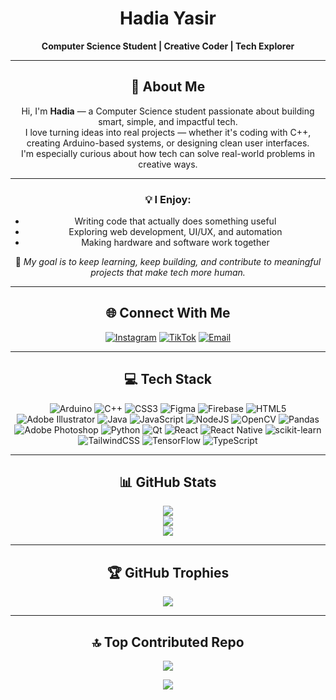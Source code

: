 <div align="center">

# **Hadia Yasir**
**Computer Science Student | Creative Coder | Tech Explorer**

---

## 💫 About Me  
Hi, I'm **Hadia** — a Computer Science student passionate about building smart, simple, and impactful tech.  
I love turning ideas into real projects — whether it's coding with C++, creating Arduino-based systems, or designing clean user interfaces.  
I'm especially curious about how tech can solve real-world problems in creative ways.

---

### 💡 I Enjoy:
- Writing code that actually does something useful  
- Exploring web development, UI/UX, and automation  
- Making hardware and software work together  

🎯 *My goal is to keep learning, keep building, and contribute to meaningful projects that make tech more human.*

---

## 🌐 Connect With Me
[![Instagram](https://img.shields.io/badge/Instagram-%23E4405F.svg?logo=Instagram&logoColor=white)](https://instagram.com/hadia.malik.k)
[![TikTok](https://img.shields.io/badge/TikTok-%23000000.svg?logo=TikTok&logoColor=white)](https://tiktok.com/@haviar.a)
[![Email](https://img.shields.io/badge/Email-D14836?logo=gmail&logoColor=white)](mailto:hadiya.ymalik@gmail.com)

---

## 💻 Tech Stack
<div align="center">

![Arduino](https://img.shields.io/badge/-Arduino-00979D?style=for-the-badge&logo=Arduino&logoColor=white)
![C++](https://img.shields.io/badge/c++-%2300599C.svg?style=for-the-badge&logo=c%2B%2B&logoColor=white)
![CSS3](https://img.shields.io/badge/css3-%231572B6.svg?style=for-the-badge&logo=css3&logoColor=white)
![Figma](https://img.shields.io/badge/figma-%23F24E1E.svg?style=for-the-badge&logo=figma&logoColor=white)
![Firebase](https://img.shields.io/badge/firebase-%23039BE5.svg?style=for-the-badge&logo=firebase)
![HTML5](https://img.shields.io/badge/html5-%23E34F26.svg?style=for-the-badge&logo=html5&logoColor=white)
![Adobe Illustrator](https://img.shields.io/badge/adobe%20illustrator-%23FF9A00.svg?style=for-the-badge&logo=adobe%20illustrator&logoColor=white)
![Java](https://img.shields.io/badge/java-%23ED8B00.svg?style=for-the-badge&logo=openjdk&logoColor=white)
![JavaScript](https://img.shields.io/badge/javascript-%23323330.svg?style=for-the-badge&logo=javascript&logoColor=%23F7DF1E)
![NodeJS](https://img.shields.io/badge/node.js-6DA55F?style=for-the-badge&logo=node.js&logoColor=white)
![OpenCV](https://img.shields.io/badge/opencv-%23white.svg?style=for-the-badge&logo=opencv&logoColor=white)
![Pandas](https://img.shields.io/badge/pandas-%23150458.svg?style=for-the-badge&logo=pandas&logoColor=white)
![Adobe Photoshop](https://img.shields.io/badge/adobe%20photoshop-%2331A8FF.svg?style=for-the-badge&logo=adobe%20photoshop&logoColor=white)
![Python](https://img.shields.io/badge/python-3670A0?style=for-the-badge&logo=python&logoColor=ffdd54)
![Qt](https://img.shields.io/badge/Qt-%23217346.svg?style=for-the-badge&logo=Qt&logoColor=white)
![React](https://img.shields.io/badge/react-%2320232a.svg?style=for-the-badge&logo=react&logoColor=%2361DAFB)
![React Native](https://img.shields.io/badge/react_native-%2320232a.svg?style=for-the-badge&logo=react&logoColor=%2361DAFB)
![scikit-learn](https://img.shields.io/badge/scikit--learn-%23F7931E.svg?style=for-the-badge&logo=scikit-learn&logoColor=white)
![TailwindCSS](https://img.shields.io/badge/tailwindcss-%2338B2AC.svg?style=for-the-badge&logo=tailwind-css&logoColor=white)
![TensorFlow](https://img.shields.io/badge/TensorFlow-%23FF6F00.svg?style=for-the-badge&logo=TensorFlow&logoColor=white)
![TypeScript](https://img.shields.io/badge/typescript-%23007ACC.svg?style=for-the-badge&logo=typescript&logoColor=white)

</div>

---

## 📊 GitHub Stats  
![](https://github-readme-stats.vercel.app/api?username=Hadia-codes&theme=bear&hide_border=false&include_all_commits=false&count_private=false)  
![](https://nirzak-streak-stats.vercel.app/?user=Hadia-codes&theme=bear&hide_border=false)  
![](https://github-readme-stats.vercel.app/api/top-langs/?username=Hadia-codes&theme=bear&hide_border=false&include_all_commits=false&count_private=false&layout=compact)

---

## 🏆 GitHub Trophies  
![](https://github-profile-trophy.vercel.app/?username=Hadia-codes&theme=radical&no-frame=false&no-bg=true&margin-w=4)

---

## 🔝 Top Contributed Repo  
![](https://github-contributor-stats.vercel.app/api?username=Hadia-codes&limit=5&theme=dark&combine_all_yearly_contributions=true)

[![](https://visitcount.itsvg.in/api?id=Hadia-codes&icon=0&color=0)](https://visitcount.itsvg.in)

<!-- Proudly created with GPRM ( https://gprm.itsvg.in ) -->

</div>

